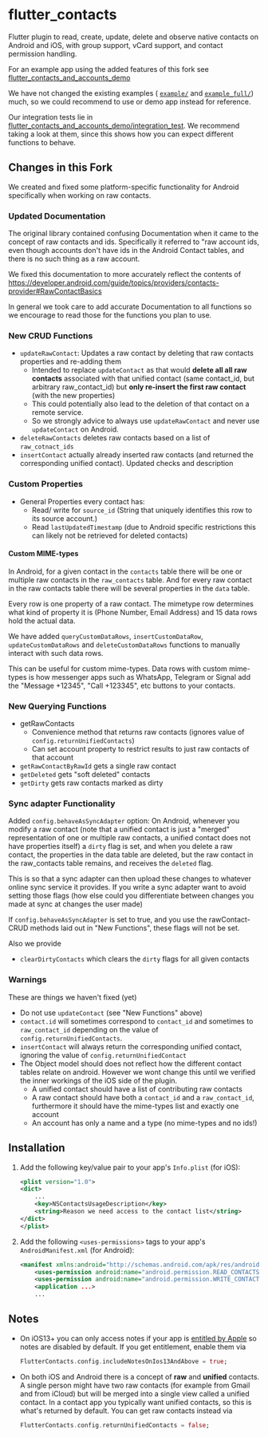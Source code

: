 # flutter_contacts

Flutter plugin to read, create, update, delete and observe native contacts on Android and iOS, with group support, vCard support, and contact permission handling.

For an example app using the added features of this fork see [flutter_contacts_and_accounts_demo](https://github.com/audriga/flutter_contacts_and_accounts_demo/)

We have not changed the existing examples ( [`example/`](https://github.com/audriga/flutter_contacts/blob/master/example) and [`example_full/`](https://github.com/audriga/flutter_contacts/blob/master/example_full)) much, so we could recommend to use or demo app instead for reference.

Our integration tests lie in [flutter_contacts_and_accounts_demo/integration_test](https://github.com/audriga/flutter_contacts_and_accounts_demo/tree/main/integration_test). We recommend taking a look at them, since this shows how you can expect different functions to behave.

## Changes in this Fork

We created and fixed some platform-specific functionality for Android specifically when working on raw contacts.

### Updated Documentation

The original library contained confusing Documentation when it came to the concept of raw contacts and ids.
Specifically it referred to "raw account ids, even though accounts don't have ids in the Android Contact tables, and there is no such thing as a raw account.

We fixed this documentation to more accurately reflect the contents of https://developer.android.com/guide/topics/providers/contacts-provider#RawContactBasics

In general we took care to add accurate Documentation to all functions so we encourage to read those for the functions you plan to use.

### New CRUD Functions

* `updateRawContact`: Updates a raw contact by deleting that raw contacts properties and re-adding them
  - Intended to replace `updateContact` as that would  **delete all all raw contacts** associated with that unified contact (same contact_id, but arbitrary raw_contact_id)  but **only re-insert the first raw contact** (with the new properties)
  - This could potentially also lead to the deletion of that contact on a remote service.
  - So we strongly advice to always use `updateRawContact` and never use `updateContact` on Android.
* `deleteRawContacts` deletes raw contacts based on a list of `raw_cotnact_ids`
* `insertContact` actually already inserted raw contacts (and returned the corresponding unified contact). Updated checks and description

### Custom Properties

* General Properties every contact has:
  * Read/ write for `source_id` (String that uniquely identifies this row to its source account.)
  * Read `lastUpdatedTimestamp` (due to Android specific restrictions this can likely not be retrieved for deleted contacts)

#### Custom MIME-types

In Android, for a given contact in the `contacts` table there will be one or multiple raw contacts in the `raw_contacts` table.
And for every raw contact in the raw contacts table there will be several properties in the `data` table.

Every row is one property of a raw contact. The mimetype row determines what kind of property it is (Phone Number, Email Address) and 15 data rows hold the actual data.

We have added `queryCustomDataRows`, `insertCustomDataRow`, `updateCustomDataRows` and `deleteCustomDataRows` functions to manually interact with such data rows.

This can be useful for custom mime-types. Data rows with custom mime-types is how messenger apps such as WhatsApp, Telegram or Signal add the "Message +12345", "Call +123345", etc buttons to your contacts.

### New Querying Functions

- getRawContacts
  -  Convenience method that returns raw contacts (ignores value of `config.returnUnifiedContacts`)
  - Can set account property to restrict results to just raw contacts of that account
- `getRawContactByRawId` gets a single raw contact
- `getDeleted` gets "soft deleted" contacts
- `getDirty` gets raw contacts marked as dirty

### Sync adapter Functionality

Added `config.behaveAsSyncAdapter` option: On Android, whenever you modify a raw contact (note that a unified contact is just a "merged" representation of one or multiple raw contacts, a unified contact does not have properties itself) a `dirty` flag is set, and when you delete a raw contact, the properties in the data table are deleted, but the raw contact in the raw_contacts table remains, and receives the `deleted` flag.

This is so that a sync adapter can then upload these changes to whatever online sync service it provides.
If you write a sync adapter want to avoid setting those flags (how else could you differentiate between changes you made at sync at changes the user made)

If `config.behaveAsSyncAdapter` is set to true, and you use the rawContact-CRUD methods laid out in "New Functions", these flags will not be set.

Also we provide

* `clearDirtyContacts` which clears the `dirty` flags for all given contacts

### Warnings

These are things we haven't fixed (yet)

* Do not use `updateContact` (see "New Functions" above)
* `contact.id` will sometimes correspond to `contact_id` and sometimes to `raw_contact_id` depending on the value of `config.returnUnifiedContacts`.
* `insertContact` will always return the corresponding unified contact, ignoring the value of `config.returnUnifiedContact`
* The Object model should does not reflect how the different contact tables relate on android. However we wont change this until we verified the inner workings of the iOS side of the plugin.
  * A unified contact should have a list of contributing raw contacts
  * A raw contact should have both a `contact_id` and  a `raw_contact_id`, furthermore it should have the mime-types list and exactly one account
  * An account has only a name and a type (no mime-types and no ids!)

## Installation

1. Add the following key/value pair to your app's `Info.plist` (for iOS):
    ```xml
    <plist version="1.0">
    <dict>
        ...
        <key>NSContactsUsageDescription</key>
        <string>Reason we need access to the contact list</string>
    </dict>
    </plist>
    ```
1. Add the following `<uses-permissions>` tags to your app's `AndroidManifest.xml` (for
   Android):
    ```xml
    <manifest xmlns:android="http://schemas.android.com/apk/res/android" ...>
        <uses-permission android:name="android.permission.READ_CONTACTS"/>
        <uses-permission android:name="android.permission.WRITE_CONTACTS"/>
        <application ...>
        ...
    ```

## Notes

* On iOS13+ you can only access notes if your app is
  [entitled by Apple](https://developer.apple.com/documentation/bundleresources/entitlements/com_apple_developer_contacts_notes)
  so notes are disabled by default. If you get entitlement, enable them via
  ```dart
  FlutterContacts.config.includeNotesOnIos13AndAbove = true;
  ```
* On both iOS and Android there is a concept of **raw** and **unified** contacts. A
  single person might have two raw contacts (for example from Gmail and from iCloud) but
  will be merged into a single view called a unified contact. In a contact app you
  typically want unified contacts, so this is what's returned by default. You can get
  raw contacts instead via
  ```dart
  FlutterContacts.config.returnUnifiedContacts = false;
  ```
  
